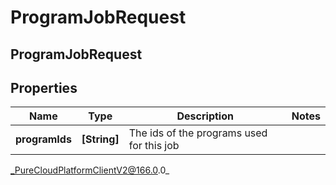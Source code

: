 # ProgramJobRequest

## ProgramJobRequest

## Properties

|Name | Type | Description | Notes|
|------------ | ------------- | ------------- | -------------|
| **programIds** | **[String]** | The ids of the programs used for this job | |



_PureCloudPlatformClientV2@166.0.0_
